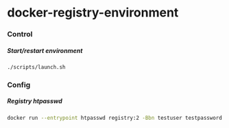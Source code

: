 # docker-registry-environment

### Control
##### Start/restart environment
```bash
./scripts/launch.sh
```

### Config
##### Registry htpasswd
```bash
docker run --entrypoint htpasswd registry:2 -Bbn testuser testpassword >> registry/htpasswd
```
